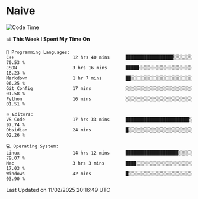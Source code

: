 # Naive
<!-- ## 日拱一卒，功不唐捐 -->
<!-- [![GitHub Streak](https://streak-stats.demolab.com/?user=XiaoXKKK)](https://git.io/streak-stats) -->
<!--START_SECTION:waka-->
![Code Time](http://img.shields.io/badge/Code%20Time-253%20hrs-blue)

📊 **This Week I Spent My Time On** 

```text
💬 Programming Languages: 
C++                      12 hrs 40 mins      ██████████████████░░░░░░░   70.53 % 
JSON                     3 hrs 16 mins       █████░░░░░░░░░░░░░░░░░░░░   18.23 % 
Markdown                 1 hr 7 mins         ██░░░░░░░░░░░░░░░░░░░░░░░   06.25 % 
Git Config               17 mins             ░░░░░░░░░░░░░░░░░░░░░░░░░   01.58 % 
Python                   16 mins             ░░░░░░░░░░░░░░░░░░░░░░░░░   01.51 % 

🔥 Editors: 
VS Code                  17 hrs 33 mins      ████████████████████████░   97.74 % 
Obsidian                 24 mins             █░░░░░░░░░░░░░░░░░░░░░░░░   02.26 % 

💻 Operating System: 
Linux                    14 hrs 12 mins      ████████████████████░░░░░   79.07 % 
Mac                      3 hrs 3 mins        ████░░░░░░░░░░░░░░░░░░░░░   17.03 % 
Windows                  42 mins             █░░░░░░░░░░░░░░░░░░░░░░░░   03.90 % 
```


 Last Updated on 11/02/2025 20:16:49 UTC
<!--END_SECTION:waka-->
